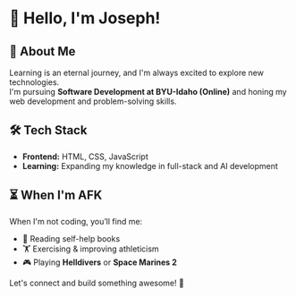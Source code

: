 # 👋 Hello, I'm Joseph!  

## 🚀 About Me  
Learning is an eternal journey, and I'm always excited to explore new technologies.  
I'm pursuing **Software Development at BYU-Idaho (Online)** and honing my web development and problem-solving skills.  

## 🛠 Tech Stack  
- **Frontend:** HTML, CSS, JavaScript  
- **Learning:** Expanding my knowledge in full-stack and AI development  

## ⏳ When I'm AFK  
When I'm not coding, you’ll find me:  
- 📖 Reading self-help books  
- 🏋️ Exercising & improving athleticism  
- 🎮 Playing **Helldivers** or **Space Marines 2**  

Let's connect and build something awesome! 🚀  

